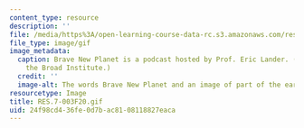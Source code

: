 ```yaml
---
content_type: resource
description: ''
file: /media/https%3A/open-learning-course-data-rc.s3.amazonaws.com/res-7-003-brave-new-planet-fall-2020/24f98cd436fe0d7bac8108118827eaca_RES.7-003F20.gif
file_type: image/gif
image_metadata:
  caption: Brave New Planet is a podcast hosted by Prof. Eric Lander. (Image courtesy
    the Broad Institute.)
  credit: ''
  image-alt: The words Brave New Planet and an image of part of the earth from space
resourcetype: Image
title: RES.7-003F20.gif
uid: 24f98cd4-36fe-0d7b-ac81-08118827eaca
---
```


